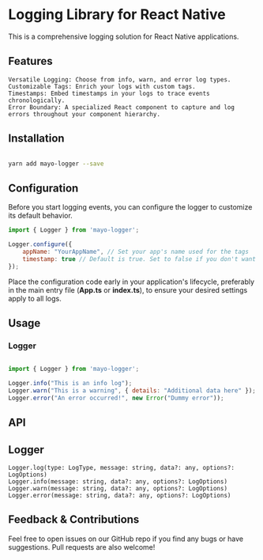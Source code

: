 # Logging Library for React Native

This is a comprehensive logging solution for React Native applications.

## Features

    Versatile Logging: Choose from info, warn, and error log types.
    Customizable Tags: Enrich your logs with custom tags.
    Timestamps: Embed timestamps in your logs to trace events chronologically.
    Error Boundary: A specialized React component to capture and log errors throughout your component hierarchy.

## Installation

```bash

yarn add mayo-logger --save

```

## Configuration

Before you start logging events, you can configure the logger to customize its default behavior.

```Javascript
import { Logger } from 'mayo-logger';

Logger.configure({
    appName: "YourAppName", // Set your app's name used for the tags
    timestamp: true // Default is true. Set to false if you don't want timestamps.
});

```

Place the configuration code early in your application's lifecycle, preferably in the main entry file (__App.ts__ or __index.ts__), to ensure your desired settings apply to all logs.

## Usage


### Logger

```javascript

import { Logger } from 'mayo-logger';

Logger.info("This is an info log");
Logger.warn("This is a warning", { details: "Additional data here" });
Logger.error("An error occurred!", new Error("Dummy error"));

```

## API

## Logger

    Logger.log(type: LogType, message: string, data?: any, options?: LogOptions)
    Logger.info(message: string, data?: any, options?: LogOptions)
    Logger.warn(message: string, data?: any, options?: LogOptions)
    Logger.error(message: string, data?: any, options?: LogOptions)

## Feedback & Contributions

Feel free to open issues on our GitHub repo if you find any bugs or have suggestions. Pull requests are also welcome!